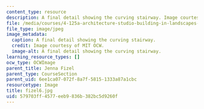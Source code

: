 ```yaml
---
content_type: resource
description: A final detail showing the curving stairway. Image courtesy of MIT OCW.
file: /media/courses/4-125a-architecture-studio-building-in-landscapes-fall-2005/579703ff4577eeb9836b382bc5d9260f_fizel6.jpg
file_type: image/jpeg
image_metadata:
  caption: A final detail showing the curving stairway.
  credit: Image courtesy of MIT OCW.
  image-alt: A final detail showing the curving stairway.
learning_resource_types: []
ocw_type: OCWImage
parent_title: Jenna Fizel
parent_type: CourseSection
parent_uid: 6ee1ca07-072f-8a7f-5815-1333a87a1cbc
resourcetype: Image
title: fizel6.jpg
uid: 579703ff-4577-eeb9-836b-382bc5d9260f
---
```

